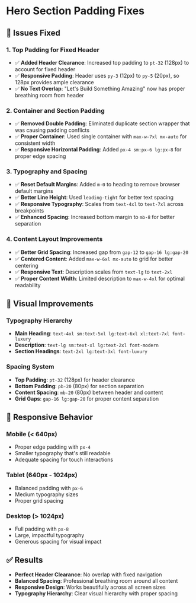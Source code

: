 # Hero Section Padding Fixes

## 🎯 **Issues Fixed**

### 1. **Top Padding for Fixed Header**
- ✅ **Added Header Clearance**: Increased top padding to `pt-32` (128px) to account for fixed header
- ✅ **Responsive Padding**: Header uses `py-3` (12px) to `py-5` (20px), so 128px provides ample clearance
- ✅ **No Text Overlap**: "Let's Build Something Amazing" now has proper breathing room from header

### 2. **Container and Section Padding**
- ✅ **Removed Double Padding**: Eliminated duplicate section wrapper that was causing padding conflicts
- ✅ **Proper Container**: Used single container with `max-w-7xl mx-auto` for consistent width
- ✅ **Responsive Horizontal Padding**: Added `px-4 sm:px-6 lg:px-8` for proper edge spacing

### 3. **Typography and Spacing**
- ✅ **Reset Default Margins**: Added `m-0` to heading to remove browser default margins
- ✅ **Better Line Height**: Used `leading-tight` for better text spacing
- ✅ **Responsive Typography**: Scales from `text-4xl` to `text-7xl` across breakpoints
- ✅ **Enhanced Spacing**: Increased bottom margin to `mb-8` for better separation

### 4. **Content Layout Improvements**
- ✅ **Better Grid Spacing**: Increased gap from `gap-12` to `gap-16 lg:gap-20`
- ✅ **Centered Content**: Added `max-w-6xl mx-auto` to grid for better centering
- ✅ **Responsive Text**: Description scales from `text-lg` to `text-2xl`
- ✅ **Proper Content Width**: Limited description to `max-w-4xl` for optimal readability

## 🎨 **Visual Improvements**

### **Typography Hierarchy**
- **Main Heading**: `text-4xl sm:text-5xl lg:text-6xl xl:text-7xl font-luxury`
- **Description**: `text-lg sm:text-xl lg:text-2xl font-modern`
- **Section Headings**: `text-2xl lg:text-3xl font-luxury`

### **Spacing System**
- **Top Padding**: `pt-32` (128px) for header clearance
- **Bottom Padding**: `pb-20` (80px) for section separation
- **Content Spacing**: `mb-20` (80px) between header and content
- **Grid Gaps**: `gap-16 lg:gap-20` for proper content separation

## 📱 **Responsive Behavior**

### **Mobile (< 640px)**
- Proper edge padding with `px-4`
- Smaller typography that's still readable
- Adequate spacing for touch interactions

### **Tablet (640px - 1024px)**
- Balanced padding with `px-6`
- Medium typography sizes
- Proper grid spacing

### **Desktop (> 1024px)**
- Full padding with `px-8`
- Large, impactful typography
- Generous spacing for visual impact

## ✅ **Results**
- **Perfect Header Clearance**: No overlap with fixed navigation
- **Balanced Spacing**: Professional breathing room around all content
- **Responsive Design**: Works beautifully across all screen sizes
- **Typography Hierarchy**: Clear visual hierarchy with proper spacing